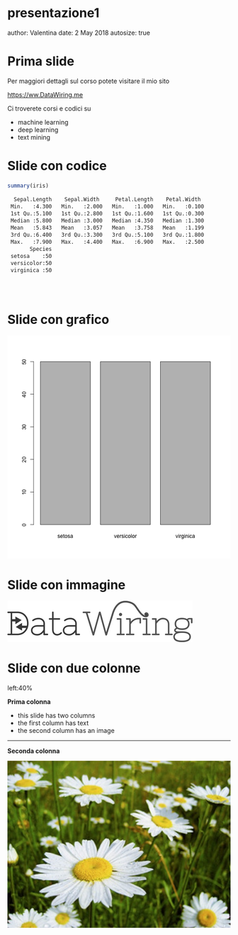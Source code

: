 presentazione1
========================================================
author: Valentina
date: 2 May 2018
autosize: true

Prima slide
========================================================

Per maggiori dettagli sul corso potete visitare il mio sito 

<https://ww.DataWiring.me>

Ci troverete corsi e codici su 

- machine learning
- deep learning
- text mining

Slide con codice
========================================================


```r
summary(iris)
```

```
  Sepal.Length    Sepal.Width     Petal.Length    Petal.Width   
 Min.   :4.300   Min.   :2.000   Min.   :1.000   Min.   :0.100  
 1st Qu.:5.100   1st Qu.:2.800   1st Qu.:1.600   1st Qu.:0.300  
 Median :5.800   Median :3.000   Median :4.350   Median :1.300  
 Mean   :5.843   Mean   :3.057   Mean   :3.758   Mean   :1.199  
 3rd Qu.:6.400   3rd Qu.:3.300   3rd Qu.:5.100   3rd Qu.:1.800  
 Max.   :7.900   Max.   :4.400   Max.   :6.900   Max.   :2.500  
       Species  
 setosa    :50  
 versicolor:50  
 virginica :50  
                
                
                
```

Slide con grafico
========================================================

![plot of chunk unnamed-chunk-2](pres1-figure/unnamed-chunk-2-1.png)

Slide con immagine
========================================================

![Logo DW](logo1.jpg)

Slide con due colonne
===============
left:40%

**Prima colonna**
- this slide has two columns
-	the first column has text
-	the second column has an image

***
**Seconda colonna**

![Margherite](daisies.jpg)
